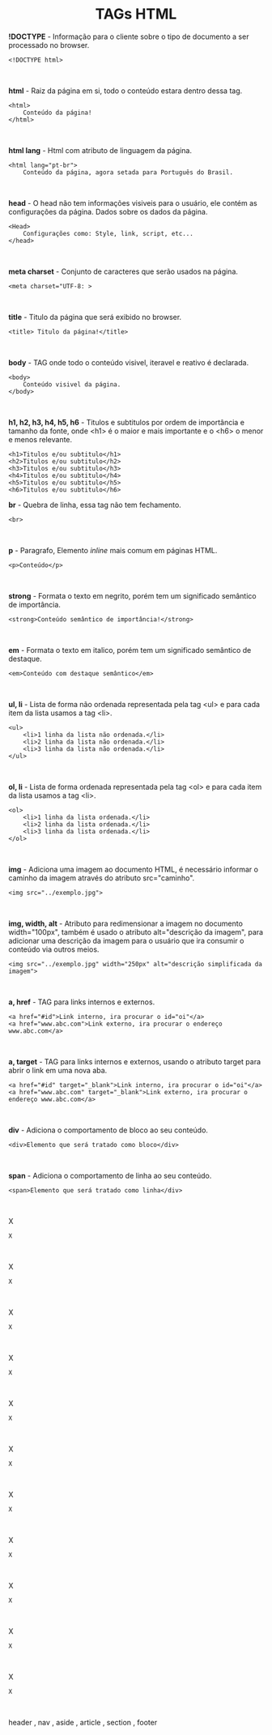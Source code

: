 <h1 style ="text-align: center;">TAGs HTML</h1>
  

**!DOCTYPE** - Informação para o cliente sobre o tipo de documento a ser processado no browser.
```
<!DOCTYPE html>
```
<br>

**html** - Raiz da página em si, todo o conteúdo estara dentro dessa tag.
```
<html>
    Conteúdo da página!
</html>
```
<br>

**html lang** - Html com atributo de linguagem da página.
```
<html lang="pt-br">
    Conteúdo da página, agora setada para Português do Brasil.
```
<br>

**head** - O head não tem informações visiveis para o usuário, ele contém as configurações da página. Dados sobre os dados da página.
```
<Head>
    Configurações como: Style, link, script, etc...
</head>
```
<br>

**meta charset** - Conjunto de caracteres que serão usados na página.
```
<meta charset="UTF-8: >
```
<br>

**title** - Titulo da página que será exibido no browser.
```
<title> Titulo da página!</title>
```
<br>

**body** - TAG onde todo o conteúdo visivel, iteravel e reativo é declarada.
```
<body>
    Conteúdo visivel da página.
</body>
```
<br>

**h1, h2, h3, h4, h5, h6** - Titulos e subtitulos por ordem de importância e tamanho da fonte, onde \<h1> é o maior e mais importante e o \<h6> o menor e menos relevante.
```
<h1>Titulos e/ou subtitulo</h1>
<h2>Titulos e/ou subtitulo</h2>
<h3>Titulos e/ou subtitulo</h3>
<h4>Titulos e/ou subtitulo</h4>
<h5>Titulos e/ou subtitulo</h5>
<h6>Titulos e/ou subtitulo</h6>
```

**br** - Quebra de linha, essa tag não tem fechamento.
```
<br>
```
<br>

**p** - Paragrafo, Elemento *_inline_* mais comum em páginas HTML.
```
<p>Conteúdo</p>
```
<br>

**strong** - Formata o texto em negrito, porém tem um significado semântico de importância. 
```
<strong>Conteúdo semântico de importância!</strong>
```
<br>

**em** - Formata o texto em italico, porém tem um significado semântico de destaque.
```
<em>Conteúdo com destaque semântico</em>
```
<br>

**ul, li** - Lista de forma não ordenada representada pela tag \<ul> e para cada item da lista usamos a tag \<li>.
```
<ul>
    <li>1 linha da lista não ordenada.</li>
    <li>2 linha da lista não ordenada.</li>
    <li>3 linha da lista não ordenada.</li>
</ul>
```
<br>

**ol, li** - Lista de forma ordenada representada pela tag \<ol> e para cada item da lista usamos a tag \<li>.
```
<ol>
    <li>1 linha da lista ordenada.</li>
    <li>2 linha da lista ordenada.</li>
    <li>3 linha da lista ordenada.</li>
</ol>
```
<br>

**img** - Adiciona uma imagem ao documento HTML, é necessário informar o caminho da imagem através do atributo src="caminho".
```
<img src="../exemplo.jpg">
```
<br>

**img, width, alt** - Atributo para redimensionar a imagem no documento width="100px", também é usado o atributo alt="descrição da imagem", para adicionar uma descrição da imagem para o usuário que ira consumir o conteúdo via outros meios.
```
<img src="../exemplo.jpg" width="250px" alt="descrição simplificada da imagem">
```
<br>

**a, href** - TAG para links internos e externos.
```
<a href="#id">Link interno, ira procurar o id="oi"</a>
<a href="www.abc.com">Link externo, ira procurar o endereço www.abc.com</a>
```
<br>

**a, target** - TAG para links internos e externos, usando o atributo target para abrir o link em uma nova aba.
```
<a href="#id" target="_blank">Link interno, ira procurar o id="oi"</a>
<a href="www.abc.com" target="_blank">Link externo, ira procurar o endereço www.abc.com</a>
```
<br>

**div** - Adiciona o comportamento de bloco ao seu conteúdo.  
```
<div>Elemento que será tratado como bloco</div>
```
<br>

**span** - Adiciona o comportamento de linha ao seu conteúdo.  
```
<span>Elemento que será tratado como linha</div>
```
<br>

X
```
X
```
<br>

X
```
X
```
<br>

X
```
X
```
<br>

X
```
X
```
<br>

X
```
X
```
<br>

X
```
X
```
<br>

X
```
X
```
<br>

X
```
X
```
<br>

X
```
X
```
<br>

X
```
X
```
<br>

X
```
X
```
<br>

header , nav , aside , article , section , footer